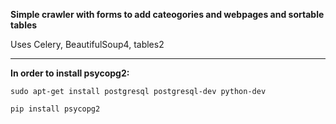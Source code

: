 **Simple crawler with forms to add cateogories and webpages and sortable tables**

Uses Celery, BeautifulSoup4, tables2

---

**In order to install psycopg2:**

`sudo apt-get install postgresql postgresql-dev python-dev`

`pip install psycopg2`
